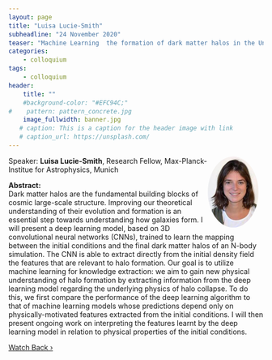 ```yaml
---
layout: page
title: "Luisa Lucie-Smith"
subheadline: "24 November 2020"
teaser: "Machine Learning  the formation of dark matter halos in the Universe"
categories:
    - colloquium
tags:
    - colloquium
header:
    title: ""
    #background-color: "#EFC94C;"
#    pattern: pattern_concrete.jpg
    image_fullwidth: banner.jpg
   # caption: This is a caption for the header image with link
   # caption_url: https://unsplash.com/
---
```


 <img src="../../members/LucieSmith.jpg"
     alt="luciesmith"
     width="100"
     style="float: right; margin-right: 10px; border-radius:50%;" />

Speaker: **Luisa Lucie-Smith**, Research Fellow, Max-Planck-Institue for Astrophysics, Munich

**Abstract:** <br/>
Dark matter halos are the fundamental building blocks of cosmic large-scale structure. Improving our theoretical understanding of their evolution and formation is an essential step towards understanding how galaxies form. I will present a deep learning model, based on 3D convolutional neural networks (CNNs), trained to learn the mapping between the initial conditions and the final dark matter halos of an N-body simulation. The CNN is able to extract directly from the initial density field the features that are relevant to halo formation. Our goal is to utilize machine learning for knowledge extraction: we aim to gain new physical understanding of halo formation by extracting information from the deep learning model regarding the underlying physics of halo collapse. To do this, we first compare the performance of the deep learning algorithm to that of machine learning models whose predictions depend only on physically-motivated features extracted from the initial conditions. I will then present ongoing work on interpreting the features learnt by the deep learning model in relation to physical properties of the initial conditions.

<a class="radius button small" href="https://drive.google.com/file/d/1618HmRE-rloBvIiWJuH4hSa7PEHtR6Oj/view?usp=sharing">Watch Back ›</a>
